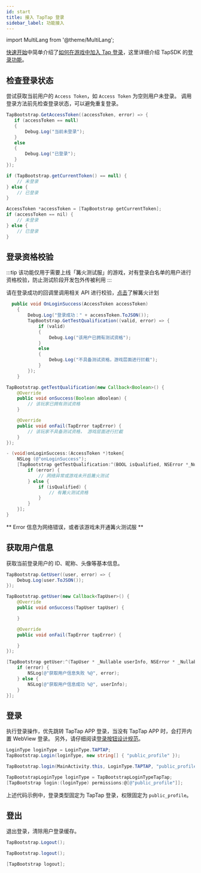 ```yaml
---
id: start
title: 接入 TapTap 登录
sidebar_label: 功能接入
---
```


import MultiLang from '@theme/MultiLang';

[快速开始](/v2/sdk/start/quickstart)中简单介绍了[如何在游戏中加入 Tap 登录](/v2/sdk/start/quickstart#taptap-登录)，这里详细介绍 TapSDK 的[登录功能](/v2/sdk/taptap-login/features)。

## 检查登录状态

尝试获取当前用户的 `Access Token`，如 `Access Token` 为空则用户未登录。
调用登录方法前先检查登录状态，可以避免重复登录。

<MultiLang>

```cs
TapBootstrap.GetAccessToken((accessToken, error) => {
   if (accessToken == null)
   {
       Debug.Log("当前未登录");
   }
   else
   {
       Debug.Log("已登录");
   }
});
```

```java
if (TapBootstrap.getCurrentToken() == null) {
    // 未登录
} else {
    // 已登录
}
```

```objectivec
AccessToken *accessToken = [TapBootstrap getCurrentToken];
if (accessToken == nil) {
    // 未登录
} else {
    // 已登录
}
```

</MultiLang>

## 登录资格校验

:::tip
该功能仅用于需要上线「篝火测试服」的游戏，对有登录白名单的用户进行资格校验，防止测试阶段开发包外传被利用
:::

请在登录成功的回调里调用相关 API 进行校验，[点击](https://www.taptap.com/campfire)了解篝火计划

<MultiLang>

```cs
  public void OnLoginSuccess(AccessToken accessToken)
    {
        Debug.Log("登录成功：" + accessToken.ToJSON());
        TapBootstrap.GetTestQualification((valid, error) => {
            if (valid)
            {
                Debug.Log("该用户已拥有测试资格");
            }
            else
            {
                Debug.Log("不具备测试资格，游戏层面进行拦截");
            }
        });
    }
```

```java
TapBootstrap.getTestQualification(new Callback<Boolean>() {
    @Override
    public void onSuccess(Boolean aBoolean) {
        // 该玩家已拥有测试资格
    }

    @Override
    public void onFail(TapError tapError) {
        // 该玩家不具备测试资格， 游戏层面进行拦截
    }
});
```

```objectivec
- (void)onLoginSuccess:(AccessToken *)token{
    NSLog (@"onLoginSuccess");
    [TapBootstrap getTestQualification:^(BOOL isQualified, NSError *_Nullable error) {
        if (error) {
            // 网络异常或游戏未开启篝火测试
        } else {
            if (isQualified) {
                // 有篝火测试资格
            }
        }
    }];
}
```

</MultiLang>

** Error 信息为网络错误，或者该游戏未开通篝火测试服 **

## 获取用户信息

获取当前登录用户的 ID、昵称、头像等基本信息。

<MultiLang>

```cs
TapBootstrap.GetUser((user, error) => {
    Debug.Log(user.ToJSON());
});
```

```java
TapBootstrap.getUser(new Callback<TapUser>() {
    @Override
    public void onSuccess(TapUser tapUser) {

    }

    @Override
    public void onFail(TapError tapError) {

    }
});
```

```objectivec
[TapBootstrap getUser:^(TapUser * _Nullable userInfo, NSError * _Nullable error) {
    if (error) {
        NSLog(@"获取用户信息失败 %@", error);
    } else {
        NSLog(@"获取用户信息成功 %@", userInfo);
    }
}];
```

</MultiLang>


## 登录

执行登录操作，优先跳转 TapTap APP 登录，当没有 TapTap APP 时，会打开内置 WebView 登录。
另外，请仔细阅读[登录按钮设计规范](/v2/design)。  


<MultiLang>

```cs
LoginType loginType = LoginType.TAPTAP;
TapBootstrap.Login(loginType, new string[] { "public_profile" });
```

```java
TapBootstrap.login(MainActivity.this, LoginType.TAPTAP, "public_profile");
```

```objectivec  
TapBootstrapLoginType loginType = TapBootstrapLoginTypeTapTap;
[TapBootstrap login:(loginType) permissions:@[@"public_profile"]];
```

</MultiLang>

上述代码示例中，登录类型固定为 TapTap 登录，权限固定为 `public_profile`。

## 登出

退出登录，清除用户登录缓存。

<MultiLang>

```cs
TapBootstrap.Logout();
```

```java
TapBootstrap.logout();
```

```objectivec
[TapBootstrap logout];
```

</MultiLang>
